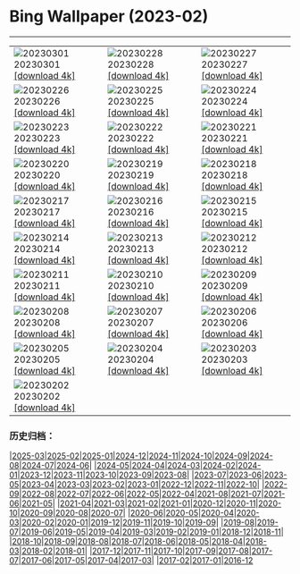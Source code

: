 # Bing Wallpaper (2023-02)
**************

<table><tr><td><img src="https://www.bing.com/th?id=OHR.AtraniAmalfi_EN-US0095082556_1920x1080.jpg" alt="20230301"> 20230301 <a href="https://www.bing.com/th?id=OHR.AtraniAmalfi_EN-US0095082556_UHD.jpg">[download 4k]</a></td><td><img src="https://www.bing.com/th?id=OHR.PolarBearFrost_EN-US9888741440_1920x1080.jpg" alt="20230228"> 20230228 <a href="https://www.bing.com/th?id=OHR.PolarBearFrost_EN-US9888741440_UHD.jpg">[download 4k]</a></td><td><img src="https://www.bing.com/th?id=OHR.CanopyPeru_EN-US9715922202_1920x1080.jpg" alt="20230227"> 20230227 <a href="https://www.bing.com/th?id=OHR.CanopyPeru_EN-US9715922202_UHD.jpg">[download 4k]</a></td></tr><tr><td><img src="https://www.bing.com/th?id=OHR.BryceAnniv_EN-US9498074213_1920x1080.jpg" alt="20230226"> 20230226 <a href="https://www.bing.com/th?id=OHR.BryceAnniv_EN-US9498074213_UHD.jpg">[download 4k]</a></td><td><img src="https://www.bing.com/th?id=OHR.RichmondParkDuck_EN-US9381974155_1920x1080.jpg" alt="20230225"> 20230225 <a href="https://www.bing.com/th?id=OHR.RichmondParkDuck_EN-US9381974155_UHD.jpg">[download 4k]</a></td><td><img src="https://www.bing.com/th?id=OHR.BlueWinterParis_EN-US2358774284_1920x1080.jpg" alt="20230224"> 20230224 <a href="https://www.bing.com/th?id=OHR.BlueWinterParis_EN-US2358774284_UHD.jpg">[download 4k]</a></td></tr><tr><td><img src="https://www.bing.com/th?id=OHR.FreedomRallyChi_EN-US2565810173_1920x1080.jpg" alt="20230223"> 20230223 <a href="https://www.bing.com/th?id=OHR.FreedomRallyChi_EN-US2565810173_UHD.jpg">[download 4k]</a></td><td><img src="https://www.bing.com/th?id=OHR.MardiGrasNOLA_EN-US2138635038_1920x1080.jpg" alt="20230222"> 20230222 <a href="https://www.bing.com/th?id=OHR.MardiGrasNOLA_EN-US2138635038_UHD.jpg">[download 4k]</a></td><td><img src="https://www.bing.com/th?id=OHR.PresDayDC_EN-US2054662773_1920x1080.jpg" alt="20230221"> 20230221 <a href="https://www.bing.com/th?id=OHR.PresDayDC_EN-US2054662773_UHD.jpg">[download 4k]</a></td></tr><tr><td><img src="https://www.bing.com/th?id=OHR.MauiWhale_EN-US1928366389_1920x1080.jpg" alt="20230220"> 20230220 <a href="https://www.bing.com/th?id=OHR.MauiWhale_EN-US1928366389_UHD.jpg">[download 4k]</a></td><td><img src="https://www.bing.com/th?id=OHR.EbenIceCave_EN-US1839710567_1920x1080.jpg" alt="20230219"> 20230219 <a href="https://www.bing.com/th?id=OHR.EbenIceCave_EN-US1839710567_UHD.jpg">[download 4k]</a></td><td><img src="https://www.bing.com/th?id=OHR.BirdcountAllen_EN-US1766542066_1920x1080.jpg" alt="20230218"> 20230218 <a href="https://www.bing.com/th?id=OHR.BirdcountAllen_EN-US1766542066_UHD.jpg">[download 4k]</a></td></tr><tr><td><img src="https://www.bing.com/th?id=OHR.FireFallYosemite_EN-US1696286356_1920x1080.jpg" alt="20230217"> 20230217 <a href="https://www.bing.com/th?id=OHR.FireFallYosemite_EN-US1696286356_UHD.jpg">[download 4k]</a></td><td><img src="https://www.bing.com/th?id=OHR.HippoDayChobe_EN-US1475666654_1920x1080.jpg" alt="20230216"> 20230216 <a href="https://www.bing.com/th?id=OHR.HippoDayChobe_EN-US1475666654_UHD.jpg">[download 4k]</a></td><td><img src="https://www.bing.com/th?id=OHR.OtaruIgloo_EN-US1380797135_1920x1080.jpg" alt="20230215"> 20230215 <a href="https://www.bing.com/th?id=OHR.OtaruIgloo_EN-US1380797135_UHD.jpg">[download 4k]</a></td></tr><tr><td><img src="https://www.bing.com/th?id=OHR.MoonValley_EN-US1284273095_1920x1080.jpg" alt="20230214"> 20230214 <a href="https://www.bing.com/th?id=OHR.MoonValley_EN-US1284273095_UHD.jpg">[download 4k]</a></td><td><img src="https://www.bing.com/th?id=OHR.BoobyDarwinDay_EN-US7558308740_1920x1080.jpg" alt="20230213"> 20230213 <a href="https://www.bing.com/th?id=OHR.BoobyDarwinDay_EN-US7558308740_UHD.jpg">[download 4k]</a></td><td><img src="https://www.bing.com/th?id=OHR.DarkSkiesDV_EN-US5129041284_1920x1080.jpg" alt="20230212"> 20230212 <a href="https://www.bing.com/th?id=OHR.DarkSkiesDV_EN-US5129041284_UHD.jpg">[download 4k]</a></td></tr><tr><td><img src="https://www.bing.com/th?id=OHR.EpidaurusGreece_EN-US0957261511_1920x1080.jpg" alt="20230211"> 20230211 <a href="https://www.bing.com/th?id=OHR.EpidaurusGreece_EN-US0957261511_UHD.jpg">[download 4k]</a></td><td><img src="https://www.bing.com/th?id=OHR.LowerAntelopeAZ_EN-US3547494170_1920x1080.jpg" alt="20230210"> 20230210 <a href="https://www.bing.com/th?id=OHR.LowerAntelopeAZ_EN-US3547494170_UHD.jpg">[download 4k]</a></td><td><img src="https://www.bing.com/th?id=OHR.NorwayRestArea_EN-US3474268008_1920x1080.jpg" alt="20230209"> 20230209 <a href="https://www.bing.com/th?id=OHR.NorwayRestArea_EN-US3474268008_UHD.jpg">[download 4k]</a></td></tr><tr><td><img src="https://www.bing.com/th?id=OHR.MedievalLabro_EN-US3411281136_1920x1080.jpg" alt="20230208"> 20230208 <a href="https://www.bing.com/th?id=OHR.MedievalLabro_EN-US3411281136_UHD.jpg">[download 4k]</a></td><td><img src="https://www.bing.com/th?id=OHR.WaitangiFjordlandNP_EN-US6375624505_1920x1080.jpg" alt="20230207"> 20230207 <a href="https://www.bing.com/th?id=OHR.WaitangiFjordlandNP_EN-US6375624505_UHD.jpg">[download 4k]</a></td><td><img src="https://www.bing.com/th?id=OHR.MonarchPismo_EN-US3162751009_1920x1080.jpg" alt="20230206"> 20230206 <a href="https://www.bing.com/th?id=OHR.MonarchPismo_EN-US3162751009_UHD.jpg">[download 4k]</a></td></tr><tr><td><img src="https://www.bing.com/th?id=OHR.RosaParksBus_EN-US3109740887_1920x1080.jpg" alt="20230205"> 20230205 <a href="https://www.bing.com/th?id=OHR.RosaParksBus_EN-US3109740887_UHD.jpg">[download 4k]</a></td><td><img src="https://www.bing.com/th?id=OHR.QuebecFrontenac_EN-US3034032069_1920x1080.jpg" alt="20230204"> 20230204 <a href="https://www.bing.com/th?id=OHR.QuebecFrontenac_EN-US3034032069_UHD.jpg">[download 4k]</a></td><td><img src="https://www.bing.com/th?id=OHR.GroundhogThree_EN-US2975789647_1920x1080.jpg" alt="20230203"> 20230203 <a href="https://www.bing.com/th?id=OHR.GroundhogThree_EN-US2975789647_UHD.jpg">[download 4k]</a></td></tr><tr><td><img src="https://www.bing.com/th?id=OHR.LittleRockNine_EN-US4940477720_1920x1080.jpg" alt="20230202"> 20230202 <a href="https://www.bing.com/th?id=OHR.LittleRockNine_EN-US4940477720_UHD.jpg">[download 4k]</a></td><td></td><td></td></tr></table>

### 历史归档：

|[2025-03](/../2025-03/2025-03.md)|[2025-02](/../2025-02/2025-02.md)|[2025-01](/../2025-01/2025-01.md)|[2024-12](/../2024-12/2024-12.md)|[2024-11](/../2024-11/2024-11.md)|[2024-10](/../2024-10/2024-10.md)|[2024-09](/../2024-09/2024-09.md)|[2024-08](/../2024-08/2024-08.md)|[2024-07](/../2024-07/2024-07.md)|[2024-06](/../2024-06/2024-06.md)|
|[2024-05](/../2024-05/2024-05.md)|[2024-04](/../2024-04/2024-04.md)|[2024-03](/../2024-03/2024-03.md)|[2024-02](/../2024-02/2024-02.md)|[2024-01](/../2024-01/2024-01.md)|[2023-12](/../2023-12/2023-12.md)|[2023-11](/../2023-11/2023-11.md)|[2023-10](/../2023-10/2023-10.md)|[2023-09](/../2023-09/2023-09.md)|[2023-08](/../2023-08/2023-08.md)|
|[2023-07](/../2023-07/2023-07.md)|[2023-06](/../2023-06/2023-06.md)|[2023-05](/../2023-05/2023-05.md)|[2023-04](/../2023-04/2023-04.md)|[2023-03](/../2023-03/2023-03.md)|[2023-02](/2023-02.md)|[2023-01](/../2023-01/2023-01.md)|[2022-12](/../2022-12/2022-12.md)|[2022-11](/../2022-11/2022-11.md)|[2022-10](/../2022-10/2022-10.md)|
|[2022-09](/../2022-09/2022-09.md)|[2022-08](/../2022-08/2022-08.md)|[2022-07](/../2022-07/2022-07.md)|[2022-06](/../2022-06/2022-06.md)|[2022-05](/../2022-05/2022-05.md)|[2022-04](/../2022-04/2022-04.md)|[2021-08](/../2021-08/2021-08.md)|[2021-07](/../2021-07/2021-07.md)|[2021-06](/../2021-06/2021-06.md)|[2021-05](/../2021-05/2021-05.md)|
|[2021-04](/../2021-04/2021-04.md)|[2021-03](/../2021-03/2021-03.md)|[2021-02](/../2021-02/2021-02.md)|[2021-01](/../2021-01/2021-01.md)|[2020-12](/../2020-12/2020-12.md)|[2020-11](/../2020-11/2020-11.md)|[2020-10](/../2020-10/2020-10.md)|[2020-09](/../2020-09/2020-09.md)|[2020-08](/../2020-08/2020-08.md)|[2020-07](/../2020-07/2020-07.md)|
|[2020-06](/../2020-06/2020-06.md)|[2020-05](/../2020-05/2020-05.md)|[2020-04](/../2020-04/2020-04.md)|[2020-03](/../2020-03/2020-03.md)|[2020-02](/../2020-02/2020-02.md)|[2020-01](/../2020-01/2020-01.md)|[2019-12](/../2019-12/2019-12.md)|[2019-11](/../2019-11/2019-11.md)|[2019-10](/../2019-10/2019-10.md)|[2019-09](/../2019-09/2019-09.md)|
|[2019-08](/../2019-08/2019-08.md)|[2019-07](/../2019-07/2019-07.md)|[2019-06](/../2019-06/2019-06.md)|[2019-05](/../2019-05/2019-05.md)|[2019-04](/../2019-04/2019-04.md)|[2019-03](/../2019-03/2019-03.md)|[2019-02](/../2019-02/2019-02.md)|[2019-01](/../2019-01/2019-01.md)|[2018-12](/../2018-12/2018-12.md)|[2018-11](/../2018-11/2018-11.md)|
|[2018-10](/../2018-10/2018-10.md)|[2018-09](/../2018-09/2018-09.md)|[2018-08](/../2018-08/2018-08.md)|[2018-07](/../2018-07/2018-07.md)|[2018-06](/../2018-06/2018-06.md)|[2018-05](/../2018-05/2018-05.md)|[2018-04](/../2018-04/2018-04.md)|[2018-03](/../2018-03/2018-03.md)|[2018-02](/../2018-02/2018-02.md)|[2018-01](/../2018-01/2018-01.md)|
|[2017-12](/../2017-12/2017-12.md)|[2017-11](/../2017-11/2017-11.md)|[2017-10](/../2017-10/2017-10.md)|[2017-09](/../2017-09/2017-09.md)|[2017-08](/../2017-08/2017-08.md)|[2017-07](/../2017-07/2017-07.md)|[2017-06](/../2017-06/2017-06.md)|[2017-05](/../2017-05/2017-05.md)|[2017-04](/../2017-04/2017-04.md)|[2017-03](/../2017-03/2017-03.md)|
|[2017-02](/../2017-02/2017-02.md)|[2017-01](/../2017-01/2017-01.md)|[2016-12](/../2016-12/2016-12.md)